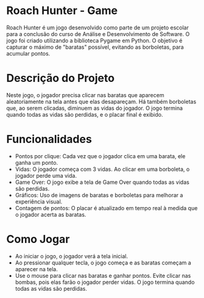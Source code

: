 # Roach Hunter - Game
Roach Hunter é um jogo desenvolvido como parte de um projeto escolar para a conclusão do curso de Análise e Desenvolvimento de Software. O jogo foi criado utilizando a biblioteca Pygame em Python. O objetivo é capturar o máximo de "baratas" possível, evitando as borboletas, para acumular pontos.

# Descrição do Projeto
Neste jogo, o jogador precisa clicar nas baratas que aparecem aleatoriamente na tela antes que elas desapareçam. Há também borboletas que, ao serem clicadas, diminuem as vidas do jogador. O jogo termina quando todas as vidas são perdidas, e o placar final é exibido.

# Funcionalidades
- Pontos por clique: Cada vez que o jogador clica em uma barata, ele ganha um ponto.
- Vidas: O jogador começa com 3 vidas. Ao clicar em uma borboleta, o jogador perde uma vida.
- Game Over: O jogo exibe a tela de Game Over quando todas as vidas são perdidas.
- Gráficos: Uso de imagens de baratas e borboletas para melhorar a experiência visual.
- Contagem de pontos: O placar é atualizado em tempo real à medida que o jogador acerta as baratas.

# Como Jogar
- Ao iniciar o jogo, o jogador verá a tela inicial.
- Ao pressionar qualquer tecla, o jogo começa e as baratas começam a aparecer na tela.
- Use o mouse para clicar nas baratas e ganhar pontos.
Evite clicar nas bombas, pois elas farão o jogador perder vidas.
O jogo termina quando todas as vidas são perdidas.

